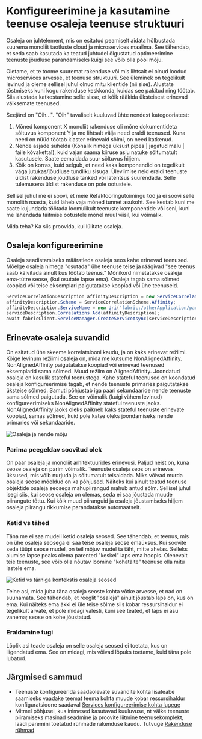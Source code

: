 <properties
   pageTitle="Teenuse struktuuri kobar ressursihaldur – osaleja | Microsoft Azure'i"
   description="Ülevaade osaleja teenuse struktuuri teenuste konfigureerimine"
   services="service-fabric"
   documentationCenter=".net"
   authors="masnider"
   manager="timlt"
   editor=""/>

<tags
   ms.service="Service-Fabric"
   ms.devlang="dotnet"
   ms.topic="article"
   ms.tgt_pltfrm="NA"
   ms.workload="NA"
   ms.date="08/19/2016"
   ms.author="masnider"/>

# <a name="configuring-and-using-service-affinity-in-service-fabric"></a>Konfigureerimine ja kasutamine teenuse osaleja teenuse struktuuri

Osaleja on juhtelement, mis on esitatud peamiselt aidata hõlbustada suurema monoliit taotluste cloud ja microservices maailma. See tähendab, et seda saab kasutada ka teatud juhtudel õigustatud optimeerimine teenuste jõudluse parandamiseks kuigi see võib olla pool mõju.

Oletame, et te toome suuremat rakenduse või mis lihtsalt ei olnud loodud microservices arvesse, et teenuse struktuuri. See üleminek on tegelikult levinud ja oleme sellisel juhul olnud mitu klientide (nii sise). Alustate tõstmiseks kuni kogu rakenduse keskkonda, kuidas see pakitud ning töötab. Siis alustada katkestamine selle sisse, et kõik rääkida üksteisest erinevad väiksemate teenused.

Seejärel on "Oih...". "Oih" tavaliselt kuuluvad ühte nendest kategooriatest:

1. Mõned komponent X monoliit rakenduse oli mõne dokumentideta sõltuvus komponent Y ja me lihtsalt välja need eraldi teenused. Kuna need on nüüd töötab klaster erinevaid sõlmi, on need katkenud.
2.  Nende asjade suhelda (Kohalik nimega üksust pipes | jagatud mälu | faile kõvakettal), kuid vajan saama kiiruse asju natuke sõltumatult kasutusele. Saate eemaldada suur sõltuvus hiljem.
3.  Kõik on korras, kuid selgub, et need kaks komponendid on tegelikult väga jutukas/jõudluse tundliku sisuga. Üleviimise neid eraldi teenuste üldist rakenduse jõudluse tanked või latentsus suurendada. Selle tulemusena üldist rakenduse on pole ootustele.

Sellisel juhul me ei soovi, et meie Refaktooringutoimingu töö ja ei soovi selle monolith naasta, kuid läheb vaja mõned tunnet asukoht. See kestab kuni me saate kujundada töötada loomulikult teenuste komponentide või seni, kuni me lahendada täitmise ootustele mõnel muul viisil, kui võimalik.

Mida teha? Ka siis proovida, kui lülitate osaleja.

## <a name="how-to-configure-affinity"></a>Osaleja konfigureerimine
Osaleja seadistamiseks määratleda osaleja seos kahe erinevad teenused. Mõelge osaleja nimega "osutada" ühe teenuse teise ja räägivad "see teenus saab käivitada ainult kus töötab teenus." Mõnikord nimetatakse osaleja ema-tütre seose, (kui osutate lapse ema). Osaleja tagab sama sõlmed koopiad või teise eksemplari paigutatakse koopiad või ühe teenuseid.

``` csharp
ServiceCorrelationDescription affinityDescription = new ServiceCorrelationDescription();
affinityDescription.Scheme = ServiceCorrelationScheme.Affinity;
affinityDescription.ServiceName = new Uri("fabric:/otherApplication/parentService");
serviceDescription.Correlations.Add(affinityDescription);
await fabricClient.ServiceManager.CreateServiceAsync(serviceDescription);
```

## <a name="different-affinity-options"></a>Erinevate osaleja suvandid
On esitatud ühe skeeme korrelatsiooni kaudu, ja on kaks erinevat režiimi. Kõige levinum režiimi osaleja on, mida me kutsume NonAlignedAffinity. NonAlignedAffinity paigutatakse koopiad või erinevad teenused eksemplarid sama sõlmed. Muud režiim on AlignedAffinity. Joondatud osaleja on kasulik stateful teenustega. Kahe stateful teenused on koondatud osaleja konfigureerimise tagab, et nende teenuste primaries paigutatakse üksteise sõlmed. Samuti põhjustab iga paari sekundaaride nende teenuste sama sõlmed paigutada. See on võimalik (kuigi vähem levinud) konfigureerimiseks NonAlignedAffinity stateful teenuste jaoks. NonAlignedAffinity jaoks oleks paikneb kaks stateful teenuste erinevate koopiad, samas sõlmed, kuid pole katse oleks joondamiseks nende primaries või sekundaaride.

![Osaleja ja nende mõju][Image1]

### <a name="best-effort-desired-state"></a>Parima peegeldav soovitud olek
On paar osaleja ja monoliit arhitektuurides erinevusi. Paljud neist on, kuna seose osaleja on parim võimalik. Teenuste osaleja seos on erinevas üksused, mis võib nurjuda ja sõltumatult teisaldada. Miks võivad murda osaleja seose mõeldud on ka põhjused. Näiteks kui ainult teatud teenuse objektide osaleja seosega mahupiirangud mahub antud sõlm. Sellisel juhul isegi siis, kui seose osaleja on olemas, seda ei saa jõustada muude piirangute tõttu. Kui kõik muud piiranguid ja osaleja jõustamiseks hiljem osaleja piirangu rikkumise parandatakse automaatselt.  

### <a name="chains-vs-stars"></a>Ketid vs tähed
Täna me ei saa mudeli ketid osaleja seosed. See tähendab, et teenus, mis on ühe osaleja seosega ei saa teise osaleja seose emaüksus. Kui soovite seda tüüpi seose mudel, on teil mõjuv mudel ta täht, mitte ahelas. Selleks alumise lapse peaks olema parented "keskel" laps ema hoopis. Olenevalt teie teenuste, see võib olla nõutav loomine "kohatäite" teenuse olla mitu lastele ema.

![Ketid vs tärniga kontekstis osaleja seosed][Image2]

Teine asi, mida juba täna osaleja seoste kohta võtke arvesse, et nad on suunamata. See tähendab, et reeglit "osaleja" ainult jõustab laps on, kus on ema. Kui näiteks ema äkki ei üle teise sõlme siis kobar ressursihaldur ei tegelikult arvate, et pole midagi valesti, kuni see teated, et laps ei asu vanema; seose on kohe jõustatud.

### <a name="partitioning-support"></a>Eraldamine tugi
Lõplik asi teade osaleja on selle osaleja seosed ei toetata, kus on liigendatud ema. See on midagi, mis võivad lõpuks toetame, kuid täna pole lubatud.

## <a name="next-steps"></a>Järgmised sammud
- Teenuste konfigureerida saadaolevate suvandite kohta lisateabe saamiseks vaadake teemat teema kohta muude kobar ressursihaldur konfiguratsioone saadaval [Services konfigureerimise kohta lugege](service-fabric-cluster-resource-manager-configure-services.md)
- Mitmel põhjusel, kus inimesed kasutavad kuuluvuse, nt väike teenuste piiramiseks masinad seadmine ja proovite liitmine teenusekomplekt, laadi paremini toetatud rühmade rakenduse kaudu. Tutvuge [Rakenduse rühmad](service-fabric-cluster-resource-manager-application-groups.md)

[Image1]:./media/service-fabric-cluster-resource-manager-advanced-placement-rules-affinity/cluster-resrouce-manager-affinity-modes.png
[Image2]:./media/service-fabric-cluster-resource-manager-advanced-placement-rules-affinity/cluster-resource-manager-chains-vs-stars.png
